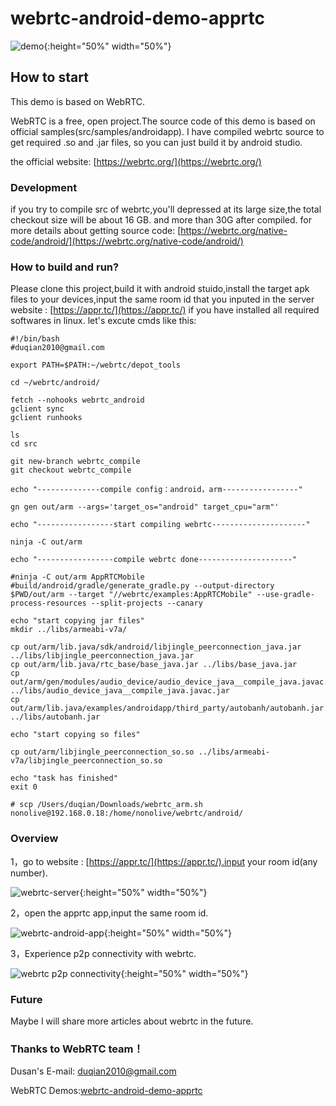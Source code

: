# webrtc-android-demo-apprtc

![demo](https://github.com/duqian291902259/webrtc-android-demo-apprtc/blob/master/screenshot/webrtc-android-demo-as-project.png){:height="50%" width="50%"}


## How to start
This demo is based on WebRTC.

WebRTC is a free, open project.The source code of this demo is based on official samples(src/samples/androidapp). I have compiled webrtc source to get required .so and .jar files, so you can just build it by android studio.

the official website: [https://webrtc.org/](https://webrtc.org/)

### Development
if you try to compile src of webrtc,you'll depressed 
at its large size,the total checkout size will be about 16 GB. and more than 30G after compiled.
for more details about getting source code: [https://webrtc.org/native-code/android/](https://webrtc.org/native-code/android/)

### How to build and run?
Please clone this project,build it with android stuido,install the target apk files to your devices,input the same room id that you inputed in the 
server website : [https://appr.tc/](https://appr.tc/)
if you have installed all required softwares in linux.
let's excute cmds like this:

```
#!/bin/bash
#duqian2010@gmail.com

export PATH=$PATH:~/webrtc/depot_tools

cd ~/webrtc/android/

fetch --nohooks webrtc_android
gclient sync
gclient runhooks

ls
cd src

git new-branch webrtc_compile
git checkout webrtc_compile

echo "--------------compile config：android，arm-----------------"

gn gen out/arm --args='target_os="android" target_cpu="arm"'

echo "-----------------start compiling webrtc---------------------"

ninja -C out/arm

echo "-----------------compile webrtc done---------------------"

#ninja -C out/arm AppRTCMobile
#build/android/gradle/generate_gradle.py --output-directory $PWD/out/arm --target "//webrtc/examples:AppRTCMobile" --use-gradle-process-resources --split-projects --canary

echo "start copying jar files"
mkdir ../libs/armeabi-v7a/

cp out/arm/lib.java/sdk/android/libjingle_peerconnection_java.jar ../libs/libjingle_peerconnection_java.jar 
cp out/arm/lib.java/rtc_base/base_java.jar ../libs/base_java.jar 
cp out/arm/gen/modules/audio_device/audio_device_java__compile_java.javac.jar ../libs/audio_device_java__compile_java.javac.jar
cp out/arm/lib.java/examples/androidapp/third_party/autobanh/autobanh.jar ../libs/autobanh.jar

echo "start copying so files"

cp out/arm/libjingle_peerconnection_so.so ../libs/armeabi-v7a/libjingle_peerconnection_so.so

echo "task has finished"
exit 0

# scp /Users/duqian/Downloads/webrtc_arm.sh nonolive@192.168.0.18:/home/nonolive/webrtc/android/
```

### Overview 
1，go to website : [https://appr.tc/](https://appr.tc/).input your room id(any number).

![webrtc-server](https://github.com/duqian291902259/webrtc-android-demo-apprtc/blob/master/screenshot/appr.tc-webrtc-server.png){:height="50%" width="50%"}

2，open the apprtc app,input the same room id.

![webrtc-android-app](https://github.com/duqian291902259/webrtc-android-demo-apprtc/blob/master/screenshot/AppRTC-android-demo-p2p.png){:height="50%" width="50%"}

3，Experience p2p connectivity with webrtc.

![webrtc p2p connectivity ](https://github.com/duqian291902259/webrtc-android-demo-apprtc/blob/master/screenshot/AppRTC-connectivity.png){:height="50%" width="50%"}

### Future 
Maybe I will share more articles about webrtc in the future.

### Thanks to WebRTC team！
Dusan's E-mail: duqian2010@gmail.com

WebRTC Demos:[webrtc-android-demo-apprtc](https://github.com/duqian291902259/webrtc-android-demo-apprtc)

